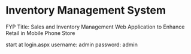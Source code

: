 # Inventory Management System
FYP Title: Sales and Inventory Management Web Application to Enhance Retail in Mobile Phone Store

start at login.aspx
username: admin
password: admin

